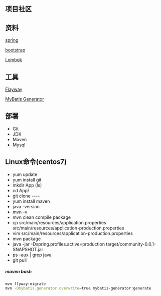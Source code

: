 ## 项目社区

## 资料
[spring](https://spring.io/guides/gs/serving-web-content/)

[bootstrap](https://v3.bootcss.com/)

[Lombok]()

## 工具
[Flayway](https://flywaydb.org/getstarted/firststeps/maven#migrating-the-database)

[MyBatis Generator]( )


## 部署
- Git
- JDK
- Maven
- Mysql

## Linux命令(centos7)
- yum update
- yum install git
- mkdir App (ls)
- cd App/
- git clone ----
- yum install maven
- java -version
- mvn -v
- mvn clean compile package
- cp src/main/resources/application.properties src/main/resources/application-production.properties
- vim src/main/resources/application-production.properties
- mvn package
- java -jar -Dspring.profiles.active=production target/community-0.0.1-SNAPSHOT.jar
- ps -aux  | grep java
- git pull


##### maven bash
```bash
mvn flyway:migrate
mvn -Dmybatis.generator.overwrite=true mybatis-generator:generate
```
